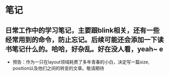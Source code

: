 # 笔记
日常工作中的学习笔记，主要跟blink相关，还有一些经常用到的命令，防止忘记。后续可能还会添加一下读书笔记什么的。哈哈，好杂乱。好在没人看，yeah~
e
--
 
- 预告：作为一只在layout领域耗费了多年青春的小白，决定写一篇size, position以及他们之间的转变的文章。敬请期待
